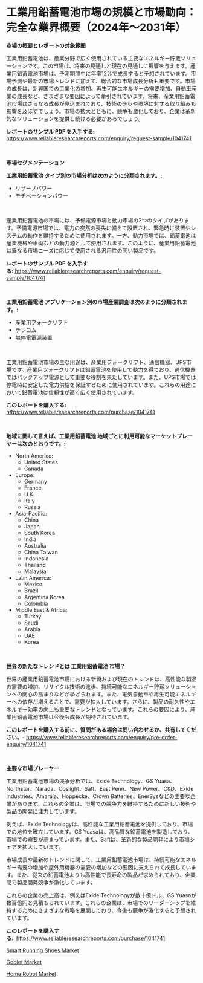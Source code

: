 <p><h1>工業用鉛蓄電池市場の規模と市場動向：完全な業界概要（2024年〜2031年）</h1></p><p><strong>市場の概要とレポートの対象範囲</strong></p>
<p><p>工業用鉛蓄電池は、産業分野で広く使用されている主要なエネルギー貯蔵ソリューションです。この市場は、将来の見通しと現在の見通しに影響を与えます。産業用鉛蓄電池市場は、予測期間中に年率12%で成長すると予想されています。市場予測や最新の市場トレンドに加えて、総合的な市場成長分析も重要です。市場の成長は、新興国での工業化の増加、再生可能エネルギーの需要増加、自動車産業の成長など、さまざまな要因によって牽引されています。将来、産業用鉛蓄電池市場はさらなる成長が見込まれており、技術の進歩や環境に対する取り組みも影響を及ぼすでしょう。市場の拡大とともに、競争も激化しており、企業は革新的なソリューションを提供し続ける必要があるでしょう。</p></p>
<p><strong>レポートのサンプル PDF を入手する:</strong> <a href="https://www.reliableresearchreports.com/enquiry/request-sample/1041741">https://www.reliableresearchreports.com/enquiry/request-sample/1041741</a></p>
<p>&nbsp;</p>
<p><strong>市場セグメンテーション</strong></p>
<p><strong>工業用鉛蓄電池 タイプ別の市場分析は次のように分類されます。:</strong></p>
<p><ul><li>リザーブパワー</li><li>モチベーションパワー</li></ul></p>
<p>&nbsp;</p>
<p><p>産業用鉛蓄電池の市場には、予備電源市場と動力市場の2つのタイプがあります。予備電源市場では、電力の突然の喪失に備えて設置され、緊急時に装置やシステムの動作を維持するために使用されます。一方、動力市場では、鉛蓄電池は産業機械や車両などの動力源として使用されます。このように、産業用鉛蓄電池は異なる市場ニーズに応じて使用される汎用性の高い製品です。</p></p>
<p><strong>レポートのサンプル PDF を入手する:</strong>&nbsp;<a href="https://www.reliableresearchreports.com/enquiry/request-sample/1041741">https://www.reliableresearchreports.com/enquiry/request-sample/1041741</a></p>
<p>&nbsp;</p>
<p><strong> 工業用鉛蓄電池 アプリケーション別の市場産業調査は次のように分類されます。:</strong></p>
<p><ul><li>産業用フォークリフト</li><li>テレコム</li><li>無停電電源装置</li></ul></p>
<p>&nbsp;</p>
<p><p>工業用鉛蓄電池市場の主な用途は、産業用フォークリフト、通信機器、UPS市場です。産業用フォークリフトは鉛蓄電池を使用して動力を得ており、通信機器ではバックアップ電源として重要な役割を果たしています。また、UPS市場では停電時に安定した電力供給を保証するために使用されています。これらの用途において鉛蓄電池は信頼性が高く広く使用されています。</p></p>
<p><strong>このレポートを購入する:</strong>&nbsp; <a href="https://www.reliableresearchreports.com/purchase/1041741">https://www.reliableresearchreports.com/purchase/1041741</a></p>
<p>&nbsp;</p>
<p><strong>地域に関して言えば、工業用鉛蓄電池 地域ごとに利用可能なマーケットプレーヤーは次のとおりです。:</strong></p>
<p><ul>
    <li>
        North America:
        <ul>
            <li>United States</li>
            <li>Canada</li>
        </ul>
    </li>
    <li>
        Europe:
        <ul>
            <li>Germany</li>
            <li>France</li>
            <li>U.K.</li>
            <li>Italy</li>
            <li>Russia</li>
        </ul>
    </li>
    <li>
        Asia-Pacific:
        <ul>
            <li>China</li>
            <li>Japan</li>
            <li>South Korea</li>
            <li>India</li>
            <li>Australia</li>
            <li>China Taiwan</li>
            <li>Indonesia</li>
            <li>Thailand</li>
            <li>Malaysia</li>
        </ul>
    </li>
    <li>
        Latin America:
        <ul>
            <li>Mexico</li>
            <li>Brazil</li>
            <li>Argentina Korea</li>
            <li>Colombia</li>
        </ul>
    </li>
    <li>
        Middle East & Africa:
        <ul>
            <li>Turkey</li>
            <li>Saudi</li>
            <li>Arabia</li>
            <li>UAE</li>
            <li>Korea</li>
        </ul>
    </li>
    </ul></p>
<p>&nbsp;</p>
<p><strong>世界の新たなトレンドとは 工業用鉛蓄電池 市場？</strong></p>
<p><p>世界の産業用鉛蓄電池市場における新興および現在のトレンドは、高性能な製品の需要の増加、リサイクル技術の進歩、持続可能なエネルギー貯蔵ソリューションへの関心の高まりなどが挙げられます。また、電気自動車や再生可能エネルギーへの依存が増えることで、需要が拡大しています。さらに、製品の耐久性やエネルギー効率の向上も重要なトレンドとなっています。これらの要因により、産業用鉛蓄電池市場は今後も成長が期待されています。</p></p>
<p><strong>このレポートを購入する前に、質問がある場合は問い合わせるか、共有してください。</strong>- <a href="https://www.reliableresearchreports.com/enquiry/pre-order-enquiry/1041741">https://www.reliableresearchreports.com/enquiry/pre-order-enquiry/1041741</a></p>
<p>&nbsp;</p>
<p><strong>主要な市場プレーヤー</strong></p>
<p><p>工業用鉛蓄電池市場の競争分析では、Exide Technology、GS Yuasa、Northstar、Narada、Coslight、Saft、East Penn、New Power、C&D、Exide Industries、Amaraja、Hoppecke、Crown Batteries、EnerSysなどの主要な企業があります。これらの企業は、市場での競争力を維持するために新しい技術や製品の開発に注力しています。 </p><p>例えば、Exide Technologyは、高性能な工業用鉛蓄電池を提供しており、市場での地位を確立しています。GS Yuasaは、高品質な鉛蓄電池を製造しており、市場での需要が高まっています。また、Saftは、革新的な製品開発により市場シェアを拡大しています。</p><p>市場成長や最新のトレンドに関して、工業用鉛蓄電池市場は、持続可能なエネルギー需要の増加や屋外用機器の需要の増加などの要因に支えられて成長しています。また、従来の鉛蓄電池よりも高性能で長寿命の製品が求められており、企業間で製品開発競争が激化しています。</p><p>これらの企業の売上高は、例えばExide Technologyが数十億ドル、GS Yuasaが数百億円と見積もられています。これらの企業は、市場でのリーダーシップを維持するためにさまざまな戦略を展開しており、今後も競争が激化すると予想されています。</p></p>
<p><strong>このレポートを購入する:</strong>&nbsp;&nbsp;<a href="https://www.reliableresearchreports.com/purchase/1041741">https://www.reliableresearchreports.com/purchase/1041741</a></p>
<p><p><a href="https://github.com/dx0328/Market-Research-Report-List-1/blob/main/smart-running-shoes-market.md">Smart Running Shoes Market</a></p><p><a href="https://github.com/mahnoor2003/Market-Research-Report-List-3/blob/main/goblet-market.md">Goblet Market</a></p><p><a href="https://github.com/juancolorado15/Market-Research-Report-List-1/blob/main/home-robot-market.md">Home Robot Market</a></p></p>